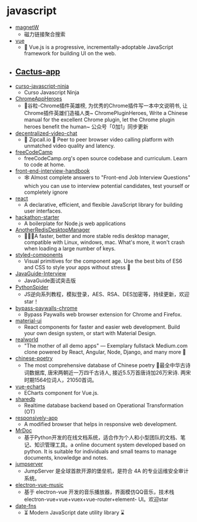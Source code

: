 # javascript
- [magnetW](https://github.com/xiandanin/magnetW)
  - 磁力链接聚合搜索
- [vue](https://github.com/vuejs/vue)
  - 🖖 Vue.js is a progressive, incrementally-adoptable JavaScript framework for building UI on the web.
- [Cactus-app](https://github.com/MasterTeus/Cactus-app)
  - 
- [curso-javascript-ninja](https://github.com/da2k/curso-javascript-ninja)
  - Curso Javascript Ninja
- [ChromeAppHeroes](https://github.com/zhaoolee/ChromeAppHeroes)
  - 🌈谷粒-Chrome插件英雄榜, 为优秀的Chrome插件写一本中文说明书, 让Chrome插件英雄们造福人类~ ChromePluginHeroes, Write a Chinese manual for the excellent Chrome plugin, let the Chrome plugin heroes benefit the human~ 公众号「0加1」同步更新
- [decentralized-video-chat](https://github.com/ianramzy/decentralized-video-chat)
  - 🚀 Zipcall.io 🚀 Peer to peer browser video calling platform with unmatched video quality and latency.
- [freeCodeCamp](https://github.com/freeCodeCamp/freeCodeCamp)
  - freeCodeCamp.org's open source codebase and curriculum. Learn to code at home.
- [front-end-interview-handbook](https://github.com/yangshun/front-end-interview-handbook)
  - 🕸 Almost complete answers to "Front-end Job Interview Questions" which you can use to interview potential candidates, test yourself or completely ignore
- [react](https://github.com/facebook/react)
  - A declarative, efficient, and flexible JavaScript library for building user interfaces.
- [hackathon-starter](https://github.com/sahat/hackathon-starter)
  - A boilerplate for Node.js web applications
- [AnotherRedisDesktopManager](https://github.com/qishibo/AnotherRedisDesktopManager)
  - 🚀🚀🚀A faster, better and more stable redis desktop manager, compatible with Linux, windows, mac. What's more, it won't crash when loading a large number of keys.
- [styled-components](https://github.com/styled-components/styled-components)
  - Visual primitives for the component age. Use the best bits of ES6 and CSS to style your apps without stress 💅
- [JavaGuide-Interview](https://github.com/Snailclimb/JavaGuide-Interview)
  - JavaGuide面试突击版
- [PythonSpider](https://github.com/DingZaiHub/PythonSpider)
  - JS逆向系列教程，模拟登录，AES、RSA、DES加密等，持续更新，欢迎 star！
- [bypass-paywalls-chrome](https://github.com/iamadamdev/bypass-paywalls-chrome)
  - Bypass Paywalls web browser extension for Chrome and Firefox.
- [material-ui](https://github.com/mui-org/material-ui)
  - React components for faster and easier web development. Build your own design system, or start with Material Design.
- [realworld](https://github.com/gothinkster/realworld)
  - "The mother of all demo apps" — Exemplary fullstack Medium.com clone powered by React, Angular, Node, Django, and many more 🏅
- [chinese-poetry](https://github.com/chinese-poetry/chinese-poetry)
  - The most comprehensive database of Chinese poetry 🧶最全中华古诗词数据库, 唐宋两朝近一万四千古诗人, 接近5.5万首唐诗加26万宋诗. 两宋时期1564位词人，21050首词。
- [vue-echarts](https://github.com/ecomfe/vue-echarts)
  - ECharts component for Vue.js.
- [sharedb](https://github.com/share/sharedb)
  - Realtime database backend based on Operational Transformation (OT)
- [responsively-app](https://github.com/manojVivek/responsively-app)
  - A modified browser that helps in responsive web development.
- [MrDoc](https://github.com/zmister2016/MrDoc)
  - 基于Python开发的在线文档系统，适合作为个人和小型团队的文档、笔记、知识管理工具。a online document system developed based on python. It is suitable for individuals and small teams to manage documents, knowledge and notes.
- [jumpserver](https://github.com/jumpserver/jumpserver)
  - JumpServer 是全球首款开源的堡垒机，是符合 4A 的专业运维安全审计系统。
- [electron-vue-music](https://github.com/SmallRuralDog/electron-vue-music)
  - 基于 electron-vue 开发的音乐播放器，界面模仿QQ音乐，技术栈electron-vue+vue+vuex+vue-router+element- UI。欢迎star
- [date-fns](https://github.com/date-fns/date-fns)
  - ⏳ Modern JavaScript date utility library ⌛️
